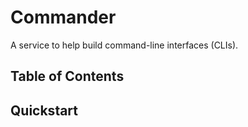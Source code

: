 # Commander

A service to help build command-line interfaces (CLIs).

## Table of Contents

## Quickstart
